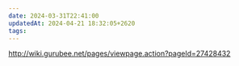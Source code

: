 ```yaml
---
date: 2024-03-31T22:41:00
updatedAt: 2024-04-21 18:32:05+2620
tags: 
---
```

http://wiki.gurubee.net/pages/viewpage.action?pageId=27428432